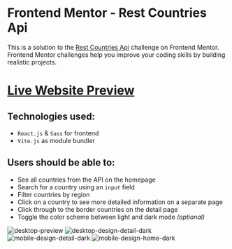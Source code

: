 # Frontend Mentor - Rest Countries Api

This is a solution to the [Rest Countries Api](https://www.frontendmentor.io/solutions/rest-countries-api-Ta7eGVdw9N) challenge on Frontend Mentor. Frontend Mentor challenges help you improve your coding skills by building realistic projects.

# [Live Website Preview](https://rest-countries-api-v1.netlify.app/)

## Technologies used:

- `React.js` & `Sass` for frontend
- `Vite.js` as module bundler

## Users should be able to:

* See all countries from the API on the homepage
* Search for a country using an `input` field
* Filter countries by region
* Click on a country to see more detailed information on a separate page
* Click through to the border countries on the detail page
* Toggle the color scheme between light and dark mode *(optional)*

![desktop-preview](https://user-images.githubusercontent.com/110178135/230194558-57cc99f6-ae67-4a7f-bbd4-704abc18e0a5.jpg)
![desktop-design-detail-dark](https://user-images.githubusercontent.com/110178135/230331286-c309a288-abf5-4431-8f37-101c468bc6ba.jpg)
![mobile-design-detail-dark](https://user-images.githubusercontent.com/110178135/230331310-e1d26d6c-bc28-4145-aa1c-f727f675687a.jpg)
![mobile-design-home-dark](https://user-images.githubusercontent.com/110178135/230331332-01671920-f613-4a78-8c46-2656ba6eb23b.jpg)
